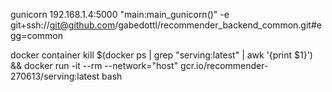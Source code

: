 gunicorn 192.168.1.4:5000 "main:main_gunicorn()"
-e git+ssh://git@github.com/gabedottl/recommender_backend_common.git#egg=common


docker container kill $(docker ps | grep "serving:latest" | awk '{print $1}') && docker run -it --rm --network="host" gcr.io/recommender-270613/serving:latest bash
